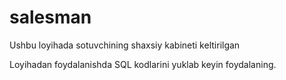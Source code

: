 # salesman
Ushbu loyihada sotuvchining shaxsiy kabineti keltirilgan

Loyihadan foydalanishda SQL kodlarini yuklab keyin foydalaning.
